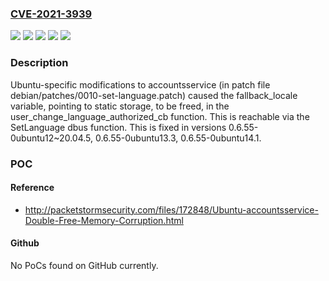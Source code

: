 ### [CVE-2021-3939](https://cve.mitre.org/cgi-bin/cvename.cgi?name=CVE-2021-3939)
![](https://img.shields.io/static/v1?label=Product&message=accountsservice&color=blue)
![](https://img.shields.io/static/v1?label=Version&message=0.6.55-0ubuntu12~20.04%20&color=brightgreen)
![](https://img.shields.io/static/v1?label=Version&message=0.6.55-0ubuntu13%20&color=brightgreen)
![](https://img.shields.io/static/v1?label=Version&message=0.6.55-0ubuntu14%20&color=brightgreen)
![](https://img.shields.io/static/v1?label=Vulnerability&message=CWE-590%20Free%20of%20Memory%20not%20on%20the%20Heap&color=brightgreen)

### Description

Ubuntu-specific modifications to accountsservice (in patch file debian/patches/0010-set-language.patch) caused the fallback_locale variable, pointing to static storage, to be freed, in the user_change_language_authorized_cb function. This is reachable via the SetLanguage dbus function. This is fixed in versions 0.6.55-0ubuntu12~20.04.5, 0.6.55-0ubuntu13.3, 0.6.55-0ubuntu14.1.

### POC

#### Reference
- http://packetstormsecurity.com/files/172848/Ubuntu-accountsservice-Double-Free-Memory-Corruption.html

#### Github
No PoCs found on GitHub currently.

